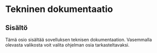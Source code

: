 # Tekninen dokumentaatio

## Sisältö

Tämä osio sisältää sovelluksen teknisen dokumentaation.
Vasemmalla olevasta valikosta voit valita ohjelman osia tarkasteltavaksi.
